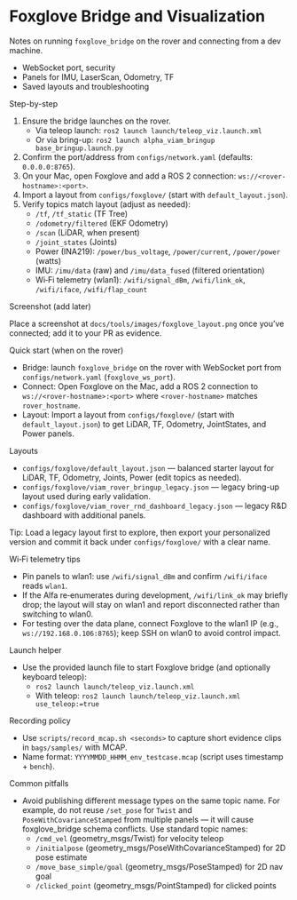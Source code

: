 # Foxglove Bridge and Visualization

Notes on running `foxglove_bridge` on the rover and connecting from a dev machine.

- WebSocket port, security
- Panels for IMU, LaserScan, Odometry, TF
- Saved layouts and troubleshooting

Step-by-step

1) Ensure the bridge launches on the rover.
   - Via teleop launch: `ros2 launch launch/teleop_viz.launch.xml`
   - Or via bring-up: `ros2 launch alpha_viam_bringup base_bringup.launch.py`
2) Confirm the port/address from `configs/network.yaml` (defaults: `0.0.0.0:8765`).
3) On your Mac, open Foxglove and add a ROS 2 connection: `ws://<rover-hostname>:<port>`.
4) Import a layout from `configs/foxglove/` (start with `default_layout.json`).
5) Verify topics match layout (adjust as needed):
   - `/tf`, `/tf_static` (TF Tree)
   - `/odometry/filtered` (EKF Odometry)
   - `/scan` (LiDAR, when present)
   - `/joint_states` (Joints)
   - Power (INA219): `/power/bus_voltage`, `/power/current`, `/power/power` (watts)
   - IMU: `/imu/data` (raw) and `/imu/data_fused` (filtered orientation)
   - Wi‑Fi telemetry (wlan1): `/wifi/signal_dBm`, `/wifi/link_ok`, `/wifi/iface`, `/wifi/flap_count`

Screenshot (add later)

Place a screenshot at `docs/tools/images/foxglove_layout.png` once you’ve connected; add it to your PR as evidence.

Quick start (when on the rover)

- Bridge: launch `foxglove_bridge` on the rover with WebSocket port from `configs/network.yaml` (`foxglove_ws_port`).
- Connect: Open Foxglove on the Mac, add a ROS 2 connection to `ws://<rover-hostname>:<port>` where `<rover-hostname>` matches `rover_hostname`.
- Layout: Import a layout from `configs/foxglove/` (start with `default_layout.json`) to get LiDAR, TF, Odometry, JointStates, and Power panels.

Layouts

- `configs/foxglove/default_layout.json` — balanced starter layout for LiDAR, TF, Odometry, Joints, Power (edit topics as needed).
- `configs/foxglove/viam_rover_bringup_legacy.json` — legacy bring-up layout used during early validation.
- `configs/foxglove/viam_rover_rnd_dashboard_legacy.json` — legacy R&D dashboard with additional panels.

Tip: Load a legacy layout first to explore, then export your personalized version and commit it back under `configs/foxglove/` with a clear name.

Wi‑Fi telemetry tips

- Pin panels to wlan1: use `/wifi/signal_dBm` and confirm `/wifi/iface` reads `wlan1`.
- If the Alfa re‑enumerates during development, `/wifi/link_ok` may briefly drop; the layout will stay on wlan1 and report disconnected rather than switching to wlan0.
- For testing over the data plane, connect Foxglove to the wlan1 IP (e.g., `ws://192.168.0.106:8765`); keep SSH on wlan0 to avoid control impact.

Launch helper

- Use the provided launch file to start Foxglove bridge (and optionally keyboard teleop):
  - `ros2 launch launch/teleop_viz.launch.xml`
  - With teleop: `ros2 launch launch/teleop_viz.launch.xml use_teleop:=true`

Recording policy

- Use `scripts/record_mcap.sh <seconds>` to capture short evidence clips in `bags/samples/` with MCAP.
- Name format: `YYYYMMDD_HHMM_env_testcase.mcap` (script uses timestamp + `bench`).

Common pitfalls

- Avoid publishing different message types on the same topic name. For example, do not reuse `/set_pose` for `Twist` and `PoseWithCovarianceStamped` from multiple panels — it will cause foxglove_bridge schema conflicts. Use standard topic names:
  - `/cmd_vel` (geometry_msgs/Twist) for velocity teleop
  - `/initialpose` (geometry_msgs/PoseWithCovarianceStamped) for 2D pose estimate
  - `/move_base_simple/goal` (geometry_msgs/PoseStamped) for 2D nav goal
  - `/clicked_point` (geometry_msgs/PointStamped) for clicked points
